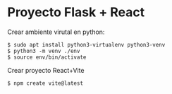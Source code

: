 # Proyecto Flask + React

Crear ambiente virutal en python:

    $ sudo apt install python3-virtualenv python3-venv
    $ python3 -m venv ./env
    $ source env/bin/activate

Crear proyecto React+Vite

    $ npm create vite@latest